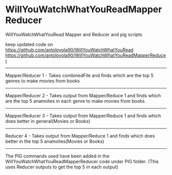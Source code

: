 WillYouWatchWhatYouReadMapperReducer
====================================

WillYouWatchWhatYouRead Mapper and Reducer and pig scripts

keep updated code on 
https://github.com/antoloyola90/WillYouWatchWhatYouRead
https://github.com/antoloyola90/WillYouWatchWhatYouReadMapperReducer

********
Mapper/Reducer 1 - Takes combinedFile and finds which are the top 5 genres to make movies from books
********
Mapper/Reducer 2 - Takes output from Mapper/Reduce 1 and finds which are the top 5 anamolies in each genre to make movies from books
********
Mapper/Reducer 3 - Takes output from Mapper/Reduce 1 and finds which does better in general(Movies or Books)
********
Reducer 4 - Takes output from Mapper/Reduce 1 and finds which does better in the top 5 anamolies(Movies or Books)
********

The PIG commands used have been added in the WillYouWatchWhatYouReadMapperReducer code under PIG folder. 
(This uses Reducer outputs to get the top 5 in each output) 
